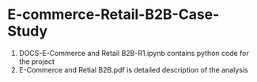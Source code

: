 # E-commerce-Retail-B2B-Case-Study

1. DOCS-E-Commerce and Retail B2B-R1.ipynb contains python code for the project
2. E-Commerce and Retial B2B.pdf is detailed description of the analysis
